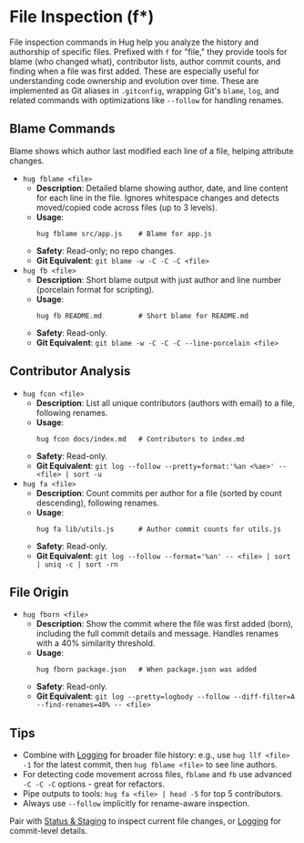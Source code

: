 # File Inspection (f*)
File inspection commands in Hug help you analyze the history and authorship of specific files. Prefixed with `f` for "file," they provide tools for blame (who
changed what), contributor lists, author commit counts, and finding when a file was first added. These are especially useful for understanding code ownership
and evolution over time.
These are implemented as Git aliases in `.gitconfig`, wrapping Git's `blame`, `log`, and related commands with optimizations like `--follow` for handling
renames.

## Blame Commands
Blame shows which author last modified each line of a file, helping attribute changes.
- `hug fblame <file>`
    - **Description**: Detailed blame showing author, date, and line content for each line in the file. Ignores whitespace changes and detects moved/copied code
      across files (up to 3 levels).
    - **Usage**:
      ```
      hug fblame src/app.js    # Blame for app.js
      ```
    - **Safety**: Read-only; no repo changes.
    - **Git Equivalent**: `git blame -w -C -C -C <file>`
- `hug fb <file>`
    - **Description**: Short blame output with just author and line number (porcelain format for scripting).
    - **Usage**:
      ```
      hug fb README.md         # Short blame for README.md
      ```
    - **Safety**: Read-only.
    - **Git Equivalent**: `git blame -w -C -C -C --line-porcelain <file>`

## Contributor Analysis
- `hug fcon <file>`
    - **Description**: List all unique contributors (authors with email) to a file, following renames.
    - **Usage**:
      ```
      hug fcon docs/index.md   # Contributors to index.md
      ```
    - **Safety**: Read-only.
    - **Git Equivalent**: `git log --follow --pretty=format:'%an <%ae>' -- <file> | sort -u`
- `hug fa <file>`
    - **Description**: Count commits per author for a file (sorted by count descending), following renames.
    - **Usage**:
      ```
      hug fa lib/utils.js      # Author commit counts for utils.js
      ```
    - **Safety**: Read-only.
    - **Git Equivalent**: `git log --follow --format='%an' -- <file> | sort | uniq -c | sort -rn`

## File Origin
- `hug fborn <file>`
    - **Description**: Show the commit where the file was first added (born), including the full commit details and message. Handles renames with a 40%
      similarity threshold.
    - **Usage**:
      ```
      hug fborn package.json   # When package.json was added
      ```
    - **Safety**: Read-only.
    - **Git Equivalent**: `git log --pretty=logbody --follow --diff-filter=A --find-renames=40% -- <file>`

## Tips
- Combine with [Logging](/commands/logging#file-inspection) for broader file history: e.g., use `hug llf <file> -1` for the latest commit, then `hug fblame <file>` to see line authors.
- For detecting code movement across files, `fblame` and `fb` use advanced `-C -C -C` options - great for refactors.
- Pipe outputs to tools: `hug fa <file> | head -5` for top 5 contributors.
- Always use `--follow` implicitly for rename-aware inspection.

Pair with [Status & Staging](/commands/status-staging) to inspect current file changes, or [Logging](/commands/logging) for commit-level details.
